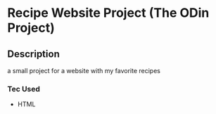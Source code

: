 # Recipe Website Project (The ODin Project)

## Description

a small project for a website with my favorite recipes

### Tec Used

 - HTML
